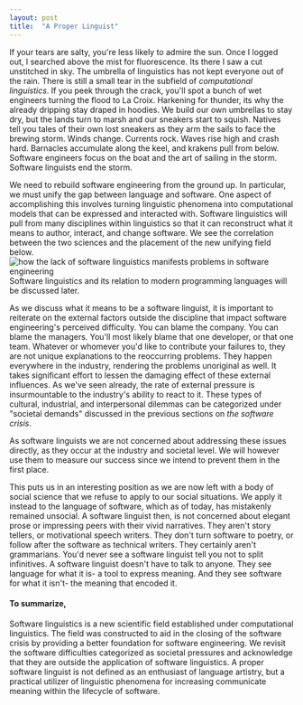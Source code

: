 ```yaml
---
layout: post
title:  "A Proper Linguist"
---
```


If your tears are salty, you're less likely to admire the sun.
Once I logged out, I searched above the mist for fluorescence.
Its there I saw a cut unstitched in sky.
The umbrella of linguistics has not kept everyone out of the rain.
There is still a small tear in the subfield of _computational linguistics_.
If you peek through the crack, you'll spot a bunch of wet engineers turning the flood to La Croix.
Harkening for thunder, its why the already dripping stay draped in hoodies.
We build our own umbrellas to stay dry, but the lands turn to marsh and our sneakers start to squish.
Natives tell you tales of their own lost sneakers as they arm the sails to face the brewing storm.
Winds change.
Currents rock.
Waves rise high and crash hard.
Barnacles accumulate along the keel, and krakens pull from below.
Software engineers focus on the boat and the art of sailing in the storm.
Software linguists end the storm.

We need to rebuild software engineering from the ground up.
In particular, we must unify the gap between language and software.
One aspect of accomplishing this involves turning linguistic phenomena into computational models that can be expressed and interacted with.
Software linguistics will pull from many disciplines within linguistics so that it can reconstruct what it means to author, interact, and change software.
We see the correlation between the two sciences and the placement of the new unifying field below.
<img src="{{ site.baseurl }}/images/missing-discipline.png" alt="how the lack of software linguistics manifests problems in software engineering">
Software linguistics and its relation to modern programming languages will be discussed later.

As we discuss what it means to be a software linguist, it is important to reiterate on the external factors outside the discipline that impact software engineering's perceived difficulty.
You can blame the company.
You can blame the managers.
You'll most likely blame that one developer, or that one team.
Whatever or whomever you'd like to contribute your failures to, they are not unique explanations to the reoccurring problems.
They happen everywhere in the industry, rendering the problems unoriginal as well.
It takes significant effort to lessen the damaging effect of these external influences.
As we've seen already, the rate of external pressure is insurmountable to the industry's ability to react to it.
These types of cultural, industrial, and interpersonal dilemmas can be categorized under "societal demands" discussed in the previous sections on _the software crisis_.

As software linguists we are not concerned about addressing these issues directly, as they occur at the industry and societal level.
We will however use them to measure our success since we intend to prevent them in the first place.

This puts us in an interesting position as we are now left with a body of social science that we refuse to apply to our social situations.
We apply it instead to the language of software, which as of today, has mistakenly remained unsocial.
A software linguist then, is not concerned about elegant prose or impressing peers with their vivid narratives.
They aren't story tellers, or motivational speech writers.
They don't turn software to poetry, or follow after the software as technical writers.
They certainly aren't grammarians. You'd never see a software linguist tell you not to split infinitives.
A software linguist doesn't have to talk to anyone.
They see language for what it is- a tool to express meaning.
And they see software for what it isn't- the meaning that encoded it.

#### To summarize,
Software linguistics is a new scientific field established under computational linguistics.
The field was constructed to aid in the closing of the software crisis by providing a better foundation for software engineering.
We revisit the software difficulties categorized as societal pressures and acknowledge that they are outside the application of software linguistics.
A proper software linguist is not defined as an enthusiast of language artistry, but a practical utilizer of linguistic phenomena for increasing communicate meaning within the lifecycle of software.
